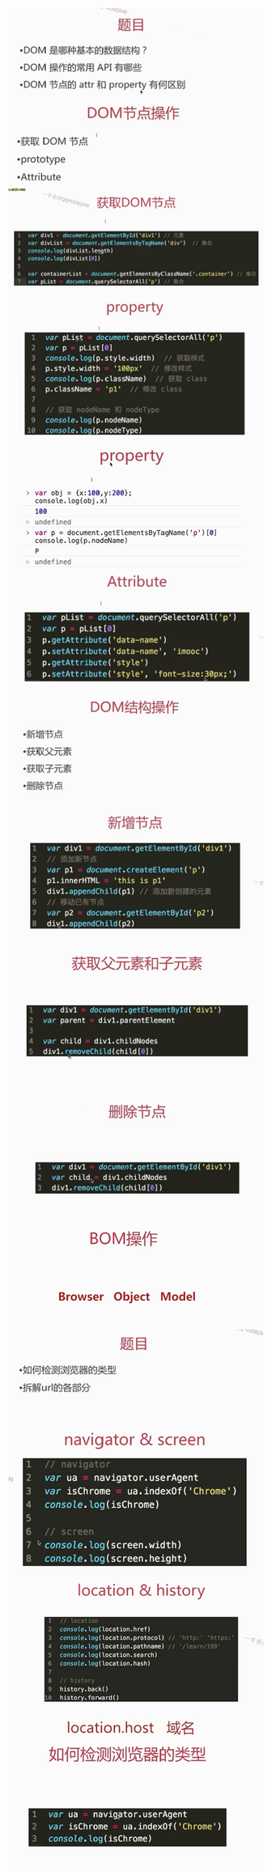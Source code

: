 ![](/assets/import190.png)![](/assets/import191.png)![](/assets/import193.png)![](/assets/import195.png)![](/assets/import196.png)![](/assets/import197.png)![](/assets/import198.png)![](/assets/import199.png)![](/assets/import200.png)![](/assets/import201.png)![](/assets/import202.png)![](/assets/import203.png)![](/assets/import204.png)![](/assets/import205.png)![](/assets/import206.png)

